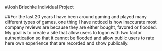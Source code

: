 
#Josh Brischke Individual Project

##For the last 20 years I have been around gaming and played many different types of games, one thing I have noticed is how inaccurate most company reviews are because they are either bought, favored or flooded. My goal is to create a site that allow users to logon with two factor authentication so that it cannot be flooded and allow public users to rate here own experience that are recorded and show publically.